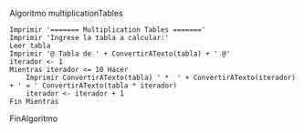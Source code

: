 Algoritmo multiplicationTables

	Imprimir '======= Multiplication Tables ======='
	Imprimir 'Ingrese la tabla a calcular:'
	Leer tabla
	Imprimir '@ Tabla de ' + ConvertirATexto(tabla) + ' @'
	iterador <- 1
	Mientras iterador <= 10 Hacer
		Imprimir ConvertirATexto(tabla) ' *  ' + ConvertirATexto(iterador) + ' = ' ConvertirATexto(tabla * iterador)
		iterador <- iterador + 1
	Fin Mientras
FinAlgoritmo
